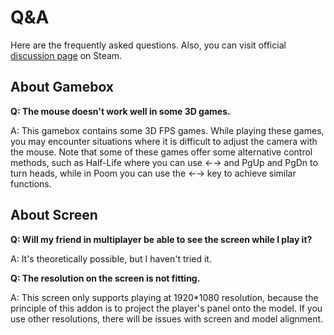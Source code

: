 # Q&A

Here are the frequently asked questions. Also, you can visit official [discussion page](https://steamcommunity.com/workshop/filedetails/discussion/3145035529/4145068512472511099/) on Steam.

## About Gamebox

**Q:  The mouse doesn't work well in some 3D games.**

A: This gamebox contains some 3D FPS games. While playing these games, you may encounter situations where it is difficult to adjust the camera with the mouse. Note that some of these games offer some alternative control methods, such as Half-Life where you can use ←→ and PgUp and PgDn to turn heads, while in Poom you can use the ←→ key to achieve similar functions.

## About Screen

**Q:  Will my friend in multiplayer be able to see the screen while I play it?**

A:  It's theoretically possible, but I haven't tried it.

**Q: The resolution on the screen is not fitting.**

A:  This screen only supports playing at 1920*1080 resolution, because the principle of this addon is to project the player's panel onto the model. If you use other resolutions, there will be issues with screen and model alignment.
